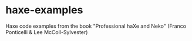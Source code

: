# haxe-examples
Haxe code examples from the book "Professional haXe and Neko" (Franco Ponticelli &amp; Lee McColl-Sylvester)
